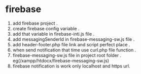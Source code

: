 # firebase

1) add firebase project . 
2) create firebase config variable . 
3) add that variable in firebase-inti.js file .
4) add messagingSenderId in firebase-messaging-sw.js file . 
5) add header-footer.php file link and script perfect place . 
6) when send notification that time use curl.php file function . 
7) firebase-messaging-sw.js file in project root folder . eg(/xampp/htdocx/firebase-messaging-sw.js) 
8) firebase notification is work only localhost and https url.

